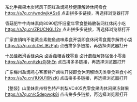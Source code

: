 东北手撕果木炭烤风干网红盐焗鸡胗健康解馋休闲零食 https://a7q.cn/wndwjkASs6 点击拼多多链接，再选择浏览器打开



香菇肥牛牛肉味素肉8090后怀旧童年零食整箱散装网红休闲小吃 https://a7q.cn/ZRUCNGL12y 点击拼多多链接，再选择浏览器打开

厂家直销啃不佬黄金素鲍鱼卤味素食开袋即食休闲零食魔芋解馋小袋 https://a7q.cn/cDeLIBzPgh 点击拼多多链接，再选择浏览器打开

十品佳嫩滑香菇朵朵 卤香菇帽香辣零食 卤汁蘑菇解馋宿舍小零食 https://a7q.cn/tzkz0j8hEn 点击拼多多链接，再选择浏览器打开

广东梅州盐焗鸡心客家特产卤味开袋即食休闲解馋肉类零食熟食小吃 https://a7q.cn/1U9U16NzKj 点击拼多多链接，再选择浏览器打开

【整袋】山里妹贵州特色特产刺梨VC405克零食果肉休闲果冻鲜果 https://a7q.cn/c5depwqk8i 点击拼多多链接，再选择浏览器打开